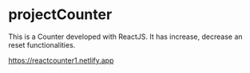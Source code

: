 # projectCounter
This is a Counter developed with ReactJS. It has increase, decrease an reset functionalities. 

https://reactcounter1.netlify.app
